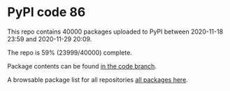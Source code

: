 # PyPI code 86

This repo contains 40000 packages uploaded to PyPI between 
2020-11-18 23:59 and 2020-11-29 20:09.

The repo is 59% (23999/40000) complete.

Package contents can be found [in the code branch](https://github.com/pypi-data/pypi-mirror-86/tree/code/packages).

A browsable package list for all repositories [all packages here](https://pypi-data.github.io/website/repositories/pypi-mirror-86).


